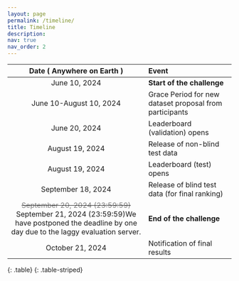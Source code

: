 ```yaml
---
layout: page
permalink: /timeline/
title: Timeline
description:
nav: true
nav_order: 2
---
```



|   **Date ( Anywhere on Earth )**  |         **Event**          |
|:---------------------------------:|:---------------------------|
|       June 10, 2024               | **Start of the challenge** |
|     June 10-August 10, 2024       | Grace Period for new dataset proposal from participants |
|       June 20, 2024               | Leaderboard (validation) opens |
|      August 19, 2024              | Release of non-blind test data |
|      August 19, 2024              | Leaderboard (test) opens   |
|      September 18, 2024          | Release of blind test data (for final ranking) |
|    <del><div style="color: gray;">September 20, 2024 (23:59:59)</div></del>September 21, 2024 (23:59:59)<d-footnote>We have postponed the deadline by one day due to the laggy evaluation server.</d-footnote> | **End of the challenge**   |
|     October 21, 2024              | Notification of final results |
{: .table}
{: .table-striped}

